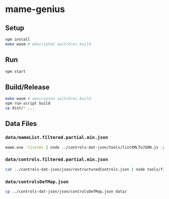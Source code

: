 
# mame-genius

## Setup

```bash
npm install
make wasm # emscripten switchres build 
```

## Run

```bash
npm start
```

## Build/Release

```bash
make wasm # emscripten switchres build 
npm run-script build
cp dist/* ...
```

## Data Files
### `data/mameList.filtered.partial.min.json`

```bash
mame.exe -listxml | node ../controls-dat-json/tools/listXMLToJSON.js -props name,isbios,isdevice,ismechanical,description,year,manufacturer,displays,driver,cloneof -min | node tools/filterMAMEListJSON.js -min > data/mameList.filtered.partial.min.json
```

### `data/controls.filtered.partial.min.json`

```bash
cat ../controls-dat-json/json/restructuredControls.json | node tools/filterControlsJSON.js -min > data/controls.filtered.partial.min.json
```

### `data/controlsDefMap.json`

```bash
cp ../controls-dat-json/json/controlsDefMap.json data/
```